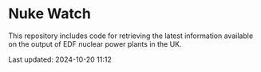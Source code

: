# Nuke Watch

This repository includes code for retrieving the latest information available on the output of EDF nuclear power plants in the UK.

Last updated: 2024-10-20 11:12